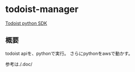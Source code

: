 # todoist-manager


[Todoist python SDK](https://developer.todoist.com/rest/v1/?python#getting-started)


## 概要

todoist apiを、pythonで実行。
さらにpythonをawsで動かす。

参考は./.doc/



